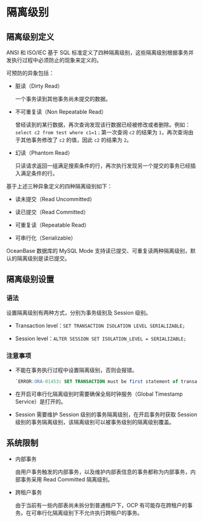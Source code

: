 # 隔离级别

## 隔离级别定义

ANSI 和 ISO/IEC 基于 SQL 标准定义了四种隔离级别，这些隔离级别根据事务并发执行过程中必须防止的现象来定义的。

可预防的异象包括：

* 脏读（Dirty Read）

  一个事务读到其他事务尚未提交的数据。
  
* 不可重复读（Non Repeatable Read）

  曾经读到的某行数据，再次查询发现该行数据已经被修改或者删除。例如：`select c2 from test where c1=1；`第一次查询 `c2` 的结果为 `1`，再次查询由于其他事务修改了 `c2` 的值，因此 `c2` 的结果为 `2`。
  
* 幻读（Phantom Read）

  只读请求返回一组满足搜索条件的行，再次执行发现另一个提交的事务已经插入满足条件的行。
  
基于上述三种异象定义的四种隔离级别如下：

* 读未提交（Read Uncommitted）

* 读已提交（Read Committed）

* 可重复读（Repeatable Read）

* 可串行化（Serializable）

OceanBase 数据库的 MySQL Mode 支持读已提交、可重复读两种隔离级别，默认的隔离级别是读已提交。

## 隔离级别设置

### 语法

设置隔离级别有两种方式，分别为事务级别及 Session 级别。

* Transaction level：`SET TRANSACTION ISOLATION LEVEL SERIALIZABLE;`

* Session level：`ALTER SESSION SET ISOLATION_LEVEL = SERIALIZABLE;`

### 注意事项

* 不能在事务执行过程中设置隔离级别，否则会报错。

  ```sql
  `ERROR:ORA-01453: SET TRANSACTION must be first statement of transaction`
  
* 在开启可串行化隔离级别时需要确保全局时钟服务（Global Timestamp Service）是打开的。

* Session 需要维护 Session 级别的事务隔离级别，在开启事务时获取 Session 级别的事务隔离级别，该隔离级别可以被事务级别的隔离级别覆盖。

## 系统限制

* 内部事务

  由用户事务触发的内部事务，以及维护内部表信息的事务都称为内部事务，内部事务采用 Read Committed 隔离级别。
  
* 跨租户事务

  由于当前有一些内部表尚未拆分到普通租户下，OCP 有可能存在跨租户的事务。在可串行化隔离级别下不允许执行跨租户的事务。
  